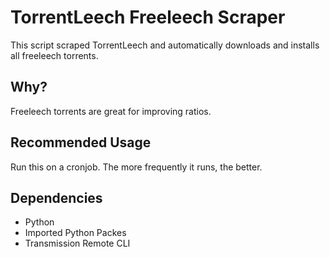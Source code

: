 # TorrentLeech Freeleech Scraper
This script scraped TorrentLeech and automatically downloads and installs all freeleech torrents.

## Why?
Freeleech torrents are great for improving ratios.

## Recommended Usage
Run this on a cronjob. The more frequently it runs, the better.

## Dependencies
- Python
- Imported Python Packes
- Transmission Remote CLI
